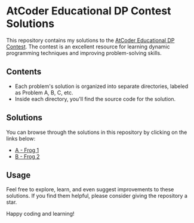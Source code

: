 # AtCoder Educational DP Contest Solutions

This repository contains my solutions to the [AtCoder Educational DP Contest](https://atcoder.jp/contests/dp). The contest is an excellent resource for learning dynamic programming techniques and improving problem-solving skills.

## Contents

- Each problem's solution is organized into separate directories, labeled as Problem A, B, C, etc.
- Inside each directory, you'll find the source code for the solution.

## Solutions

You can browse through the solutions in this repository by clicking on the links below:

- [A - Frog 1](a.cpp)
- [B - Frog 2](b.cpp)

## Usage

Feel free to explore, learn, and even suggest improvements to these solutions. If you find them helpful, please consider giving the repository a star.

Happy coding and learning!

